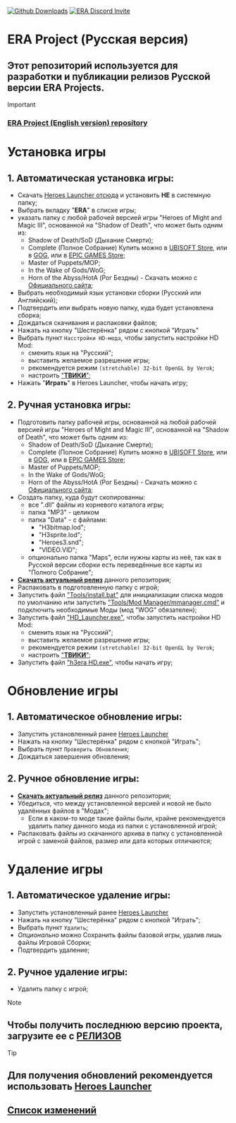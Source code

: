 [![Github Downloads](https://img.shields.io/github/downloads/ERA-Projects/era-project-rus/total)](https://github.com/ERA-Projects/era-project-rus/releases)
[![ERA Discord Invite](https://img.shields.io/discord/665742159307341827?color=%237289DA&label=chat&logo=discord&logoColor=white)](https://discord.gg/bvfJGZe)

# ERA Project (Русская версия)
## Этот репозиторий используется для разработки и публикации релизов **Русской версии** ERA Projects.
> [!IMPORTANT]
> ### [ERA Project (English version) repository](https://github.com/ERA-Projects/era-project-eng)


# Установка игры
## 1. Автоматическая установка игры:
- Скачать [Heroes Launcher отсюда](https://github.com/HeroesLauncher/heroeslauncher/releases) и установить **НЕ** в системную папку;
- Выбрать вкладку "**ERA**" в списке игры;
- указать папку с любой рабочей версией игры "Heroes of Might and Magic III", основанной на "Shadow of Death", что может быть одним из:
    - Shadow of Death/SoD (Дыхание Смерти);
    - Complete (Полное Собрание) Купить можно в [UBISOFT Store](https://store.ubisoft.com/us/heroes-of-might-and-magic-3--complete/575ffd9ba3be1633568b4d8c.html), или в [GOG](https://www.gog.com/en/game/heroes_of_might_and_magic_3_complete_edition), или в [EPIC GAMES Store](https://store.epicgames.com/en-US/p/might-and-magic-heroes-3);
    - Master of Puppets/MOP;
    - In the Wake of Gods/WoG;
    - Horn of the Abyss/HotA (Рог Бездны) - Скачать можно с [Официального сайта](https://h3hota.com/ru/download);
- Выбрать необходимый язык установки сборки (Русский или Английский);
- Подтвердить или выбрать новую папку, куда будет установлена сборка;
- Дождаться скачивания и распаковки файлов;
- Нажать на кнопку "Шестерёнка" рядом с кнопкой "Играть"
- Выбрать пункт ``Насстройки HD-мода``, чтобы запустить настройки HD Mod:
    - сменить язык на "Русский";
    - выставить желаемое разрешение игры;
    - рекомендуется режим ``(stretchable) 32-bit OpenGL by Verok``;
    - настроить ["**ТВИКИ**"](https://sites.google.com/site/heroes3hd/rus/%D1%82%D0%B2%D0%B8%D0%BA%D0%B8);
- Нажать "**Играть**" в Heroes Launcher, чтобы начать игру;

## 2. Ручная установка игры:
- Подготовить папку рабочей игры, основанной на любой рабочей версией игры "Heroes of Might and Magic III", основанной на "Shadow of Death", что может быть одним из:
    - Shadow of Death/SoD (Дыхание Смерти);
    - Complete (Полное Собрание) Купить можно в [UBISOFT Store](https://store.ubisoft.com/us/heroes-of-might-and-magic-3--complete/575ffd9ba3be1633568b4d8c.html), или в [GOG](https://www.gog.com/en/game/heroes_of_might_and_magic_3_complete_edition), или в [EPIC GAMES Store](https://store.epicgames.com/en-US/p/might-and-magic-heroes-3);
    - Master of Puppets/MOP;
    - In the Wake of Gods/WoG;
    - Horn of the Abyss/HotA (Рог Бездны) - Скачать можно с [Официального сайта](https://h3hota.com/ru/download);
- Создать папку, куда будут скопированны:
    - все ".dll" файлы из корневого каталога игры;
    - папка "MP3" - целиком
    - папка "Data" - с файлами:
      - "H3bitmap.lod";
      - "H3sprite.lod";
      - "Heroes3.snd";
      - "VIDEO.VID";
    - опционально папка "Maps", если нужны карты из неё, так как в Русской версии сборки есть переведённые все карты из "Полного Собрание";
- [**Скачать актуальный релиз**](https://github.com/ERA-Projects/era-project-rus/releases/latest) данного репозитория;
- Распаковать в подготовленную папку с игрой;
- Запустить файл ["Tools/install.bat"](Tools/install.bat) для инициализации списка модов по умолчанию или запустить ["Tools/Mod Manager/mmanager.cmd"](Tools/Mod%20Manager/mmanager.cmd) и подключить необходимые Моды (мод "WOG" обязателен);
- Запустить файл ["HD_Launcher.exe"](HD_Launcher.exe), чтобы запустить настройки HD Mod:
    - сменить язык на "Русский";
    - выставить желаемое разрешение игры;
    - рекомендуется режим ``(stretchable) 32-bit OpenGL by Verok``;
    - настроить ["**ТВИКИ**"](https://sites.google.com/site/heroes3hd/rus/%D1%82%D0%B2%D0%B8%D0%BA%D0%B8);
- Запустить файл ["h3era HD.exe"](h3era%20HD.exe), чтобы начать игру;

# Обновление игры
## 1. Автоматическое обновление игры:
- Запустить установленный ранее [Heroes Launcher](https://github.com/HeroesLauncher/heroeslauncher/releases)
- Нажать на кнопку "Шестерёнка" рядом с кнопкой "Играть";
- Выбрать пункт ``Проверить Обновления``;
- Дождаться завершения обновления;

## 2. Ручное обновление игры:
- [**Скачать актуальный релиз**](https://github.com/ERA-Projects/era-project-rus/releases/latest) данного репозитория;
- Убедиться, что между установленной версией и новой не было удалённых файлов в "Модах";
	- Если в каком-то моде такие файлы были, крайне рекомендуется удалить папку данного мода из папки с установленной игрой;
- Распаковать файлы из скачанного архива в папку с установленной игрой с заменой файлов, размер или дата которых отличаются;

# Удаление игры
## 1. Автоматическое удаление игры:
- Запустить установленный ранее [Heroes Launcher](https://github.com/HeroesLauncher/heroeslauncher/releases)
- Нажать на кнопку "Шестерёнка" рядом с кнопкой "Играть";
- Выбрать пункт ``Удалить``;
- *Опционально* можно Сохранить файлы базовой игры, удалив лишь файлы Игровой Сборки;
- Подтвердить удаление;

## 2. Ручное удаление игры:
- Удалить папку с игрой;

> [!NOTE]
> ## Чтобы получить последнюю версию проекта, загрузите ее с [РЕЛИЗОВ](https://github.com/ERA-Projects/era-project-rus/releases/latest)

> [!TIP]
> ## Для получения обновлений рекомендуется использовать [Heroes Launcher](https://github.com/HeroesLauncher/heroeslauncher/releases)
> ## [Список изменений](https://github.com/ERA-Projects/era-project-rus/blob/main/CHANGELOG.md)
> 
